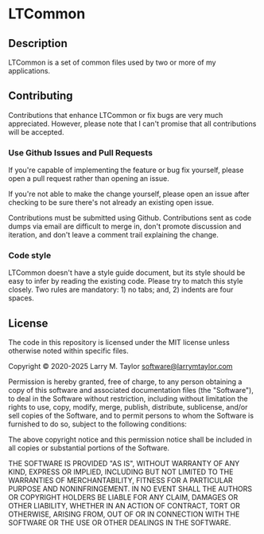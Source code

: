 # LTCommon

## Description

LTCommon is a set of common files used by two or more of my applications.

## Contributing

Contributions that enhance LTCommon or fix bugs are very much 
appreciated. However, please note that I can't promise that all 
contributions will be accepted.

### Use Github Issues and Pull Requests

If you're capable of implementing the feature or bug fix yourself,
please open a pull request rather than opening an issue.

If you're not able to make the change yourself, please open an issue
after checking to be sure there's not already an existing open issue.

Contributions must be submitted using Github. Contributions sent as
code dumps via email are difficult to merge in, don't promote discussion
and iteration, and don't leave a comment trail explaining the change.

### Code style

LTCommon doesn't have a style guide document, but its
style should be easy to infer by reading the existing code. Please try
to match this style closely. Two rules are mandatory: 1) no tabs;
and, 2) indents are four spaces.

## License

The code in this repository is licensed under the MIT license unless
otherwise noted within specific files.

Copyright © 2020-2025 Larry M. Taylor <software@larrymtaylor.com>

Permission is hereby granted, free of charge, to any person obtaining a copy
of this software and associated documentation files (the "Software"), to deal
in the Software without restriction, including without limitation the rights
to use, copy, modify, merge, publish, distribute, sublicense, and/or sell
copies of the Software, and to permit persons to whom the Software is
furnished to do so, subject to the following conditions:

The above copyright notice and this permission notice shall be included in
all copies or substantial portions of the Software.

THE SOFTWARE IS PROVIDED "AS IS", WITHOUT WARRANTY OF ANY KIND, EXPRESS OR
IMPLIED, INCLUDING BUT NOT LIMITED TO THE WARRANTIES OF MERCHANTABILITY,
FITNESS FOR A PARTICULAR PURPOSE AND NONINFRINGEMENT. IN NO EVENT SHALL THE
AUTHORS OR COPYRIGHT HOLDERS BE LIABLE FOR ANY CLAIM, DAMAGES OR OTHER
LIABILITY, WHETHER IN AN ACTION OF CONTRACT, TORT OR OTHERWISE, ARISING FROM,
OUT OF OR IN CONNECTION WITH THE SOFTWARE OR THE USE OR OTHER DEALINGS IN
THE SOFTWARE.

